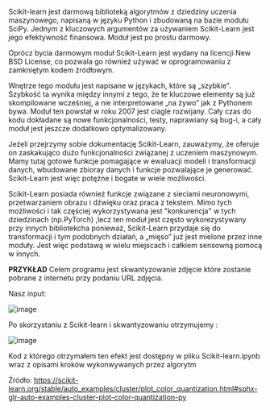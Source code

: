 Scikit-learn jest darmową biblioteką algorytmów z dziedziny uczenia maszynowego, napisaną w języku Python i zbudowaną na bazie modułu SciPy.
Jednym z kluczowych argumentów za używaniem Scikit-Learn jest jego efektywność finansowa. Moduł jest po prostu darmowy.


Oprócz bycia darmowym moduł Scikit-Learn jest wydany na licencji New BSD License, co pozwala go również używać w oprogramowaniu z zamkniętym kodem źródłowym.


Wnętrze tego modułu jest napisane w językach, które są „szybkie”. Szybkość ta wynika między innymi z tego,
że te kluczowe elementy są już skompilowane wcześniej, a nie interpretowane „na żywo” jak z Pythonem bywa.
Moduł ten powstał w roku 2007 jest ciagle rozwijany. Cały czas do kodu dokładane są nowe funkcjonalności,
testy, naprawiany są bug-i, a cały moduł jest jeszcze dodatkowo optymalizowany.


Jeżeli przejrzymy sobie dokumentację Scikit-Learn, zauważymy, że oferuje on zaskakująco dużo funkcjonalności związanej z uczeniem maszynowym.
 Mamy tutaj gotowe funkcje pomagające w ewaluacji modeli i transformacji danych, wbudowane zbioray danych i funkcje pozwalające je generować. Scikit-Learn jest więc potężne i bogate w wiele możliwości.


Scikit-Learn posiada również funkcje związane z sieciami neuronowymi, przetwarzaniem obrazu i dźwięku oraz praca z tekstem. Mimo tych możliwości i tak częściej wykorzystywana jest "konkurencja" w tych dziedzinach (np.PyTorch) ,lecz ten moduł jest często wykorezystywany przy innych bibliotekcha ponieważ, Scikit-Learn przydaje się do transformacji i tym podobnych działań, a „mięso” już jest mielone przez inne moduły. Jest więc podstawą w wielu miejscach i całkiem sensowną pomocą w innych.

**PRZYKŁAD**
Celem programu jest skwantyzowanie zdjęcie które zostanie pobrane z internetu przy podaniu URL zdjęcia.


Nasz input:


![image](https://user-images.githubusercontent.com/80325475/151675509-d7120274-0884-4cbb-a0e5-6f2920bdf286.png)



Po skorzystaniu z Scikit-learn i skwantyzowaniu otrzymujemy :


![image](https://user-images.githubusercontent.com/80325475/151675564-34a8a17e-0377-45ff-a402-7a54ffd05209.png)


Kod z którego otrzymałem ten efekt jest dostępny w pliku Scikit-learn.ipynb wraz z opisami kroków wykonwywanych przez algorytm

Źródło: https://scikit-learn.org/stable/auto_examples/cluster/plot_color_quantization.html#sphx-glr-auto-examples-cluster-plot-color-quantization-py
